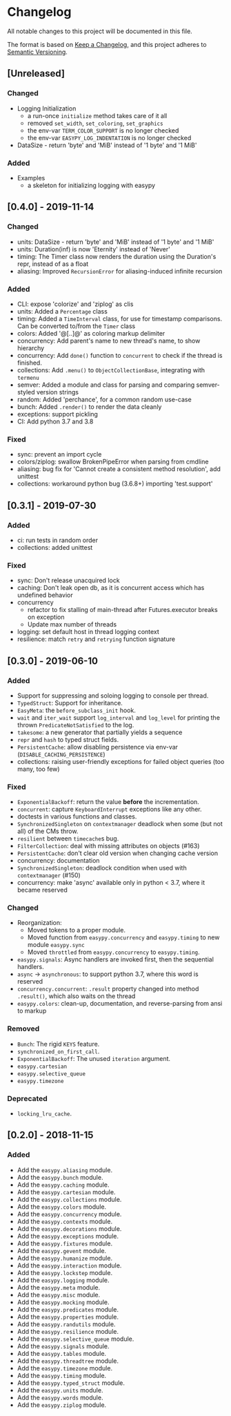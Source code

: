 # Changelog
All notable changes to this project will be documented in this file.

The format is based on [Keep a Changelog](https://keepachangelog.com/en/1.0.0/),
and this project adheres to [Semantic Versioning](https://semver.org/spec/v2.0.0.html).

## [Unreleased]

### Changed
- Logging Initialization
    - a run-once `initialize` method takes care of it all
    - removed `set_width`, `set_coloring`, `set_graphics`
    - the env-var `TERM_COLOR_SUPPORT` is no longer checked
    - the env-var `EASYPY_LOG_INDENTATION` is no longer checked
- DataSize - return 'byte' and 'MiB' instead of '1 byte' and '1 MiB'

### Added
- Examples
    - a skeleton for initializing logging with easypy

## [0.4.0] - 2019-11-14

### Changed
- units: DataSize - return 'byte' and 'MiB' instead of '1 byte' and '1 MiB'
- units: Duration(inf) is now 'Eternity' instead of 'Never'
- timing: The Timer class now renders the duration using the Duration's repr, instead of as a float
- aliasing: Improved `RecursionError` for aliasing-induced infinite recursion

### Added
- CLI: expose 'colorize' and 'ziplog' as clis
- units: Added a `Percentage` class
- timing: Added a `TimeInterval` class, for use for timestamp comparisons. Can be converted to/from the `Timer` class
- colors: Added '@[..]@' as coloring markup delimiter
- concurrency: Add parent's name to new thread's name, to show hierarchy
- concurrency: Add `done()` function to `concurrent` to check if the thread is finished.
- collections: Add `.menu()` to `ObjectCollectionBase`, integrating with `termenu`
- semver: Added a module and class for parsing and comparing semver-styled version strings
- random: Added 'perchance', for a common random use-case
- bunch: Added `.render()` to render the data cleanly
- exceptions: support pickling
- CI: Add python 3.7 and 3.8

### Fixed
- sync: prevent an import cycle
- colors/ziplog: swallow BrokenPipeError when parsing from cmdline
- aliasing: bug fix for 'Cannot create a consistent method resolution', add unittest
- collections: workaround python bug (3.6.8+) importing 'test.support'

## [0.3.1] - 2019-07-30

### Added
- ci: run tests in random order
- collections: added unittest

### Fixed
- sync: Don't release unacquired lock
- caching: Don't leak open db, as it is concurrent access which has undefined behavior
- concurrency
	- refactor to fix stalling of main-thread after Futures.executor breaks on exception
	- Update max number of threads
- logging: set default host in thread logging context
- resilience: match ``retry`` and ``retrying`` function signature


## [0.3.0] - 2019-06-10

### Added
- Support for suppressing and soloing logging to console per thread.
- `TypedStruct`: Support for inheritance.
- `EasyMeta`: the `before_subclass_init` hook.
- `wait` and `iter_wait` support `log_interval` and `log_level` for printing
  the thrown `PredicateNotSatisfied` to the log.
- `takesome`: a new generator that partially yields a sequence
- `repr` and `hash` to typed struct fields.
- `PersistentCache`: allow disabling persistence via env-var (`DISABLE_CACHING_PERSISTENCE`)
- collections: raising user-friendly exceptions for failed object queries (too many, too few)

### Fixed
- `ExponentialBackoff`: return the value **before** the incrementation.
- `concurrent`: capture `KeyboardInterrupt` exceptions like any other.
- doctests in various functions and classes.
- `SynchronizedSingleton` on `contextmanager` deadlock when some (but not all)
  of the CMs throw.
- `resilient` between `timecache`s bug.
- `FilterCollection`: deal with missing attributes on objects (#163)
- `PersistentCache`: don't clear old version when changing cache version
- concurrency: documentation
- `SynchronizedSingleton`: deadlock condition when used with `contextmanager` (#150)
- concurrency: make 'async' available only in python < 3.7, where it became reserved

### Changed
- Reorganization:
  - Moved tokens to a proper module.
  - Moved function from `easypy.concurrency` and `easypy.timing` to new module
    `easypy.sync`
  - Moved `throttled` from `easypy.concurrency` to `easypy.timing`.
- `easypy.signals`: Async handlers are invoked first, then the sequential handlers.
- `async` -> `asynchronous`: to support python 3.7, where this word is reserved
- `concurrency.concurrent`: `.result` property changed into method `.result()`, which also waits on the thread
- `easypy.colors`: clean-up, documentation, and reverse-parsing from ansi to markup

### Removed
- `Bunch`: The rigid `KEYS` feature.
- `synchronized_on_first_call`.
- `ExponentialBackoff`: The unused `iteration` argument.
- `easypy.cartesian`
- `easypy.selective_queue`
- `easypy.timezone`

### Deprecated
- `locking_lru_cache`.

## [0.2.0] - 2018-11-15
### Added
- Add the `easypy.aliasing` module.
- Add the `easypy.bunch` module.
- Add the `easypy.caching` module.
- Add the `easypy.cartesian` module.
- Add the `easypy.collections` module.
- Add the `easypy.colors` module.
- Add the `easypy.concurrency` module.
- Add the `easypy.contexts` module.
- Add the `easypy.decorations` module.
- Add the `easypy.exceptions` module.
- Add the `easypy.fixtures` module.
- Add the `easypy.gevent` module.
- Add the `easypy.humanize` module.
- Add the `easypy.interaction` module.
- Add the `easypy.lockstep` module.
- Add the `easypy.logging` module.
- Add the `easypy.meta` module.
- Add the `easypy.misc` module.
- Add the `easypy.mocking` module.
- Add the `easypy.predicates` module.
- Add the `easypy.properties` module.
- Add the `easypy.randutils` module.
- Add the `easypy.resilience` module.
- Add the `easypy.selective_queue` module.
- Add the `easypy.signals` module.
- Add the `easypy.tables` module.
- Add the `easypy.threadtree` module.
- Add the `easypy.timezone` module.
- Add the `easypy.timing` module.
- Add the `easypy.typed_struct` module.
- Add the `easypy.units` module.
- Add the `easypy.words` module.
- Add the `easypy.ziplog` module.
